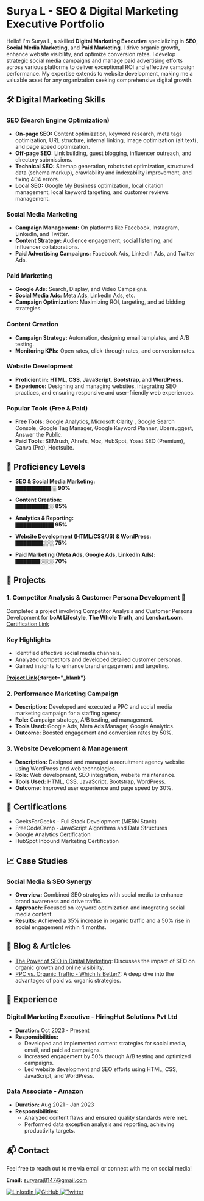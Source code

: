 # Surya L - SEO & Digital Marketing Executive Portfolio

Hello! I'm Surya L, a skilled **Digital Marketing Executive** specializing in **SEO**, **Social Media Marketing**, and **Paid Marketing**. I drive organic growth, enhance website visibility, and optimize conversion rates. I develop strategic social media campaigns and manage paid advertising efforts across various platforms to deliver exceptional ROI and effective campaign performance. My expertise extends to website development, making me a valuable asset for any organization seeking comprehensive digital growth.

## 🛠️ Digital Marketing Skills

### SEO (Search Engine Optimization)
- **On-page SEO:** Content optimization, keyword research, meta tags optimization, URL structure, internal linking, image optimization (alt text), and page speed optimization.
- **Off-page SEO:** Link building, guest blogging, influencer outreach, and directory submissions.
- **Technical SEO:** Sitemap generation, robots.txt optimization, structured data (schema markup), crawlability and indexability improvement, and fixing 404 errors.
- **Local SEO:** Google My Business optimization, local citation management, local keyword targeting, and customer reviews management.

### Social Media Marketing
- **Campaign Management:** On platforms like Facebook, Instagram, LinkedIn, and Twitter.
- **Content Strategy:** Audience engagement, social listening, and influencer collaborations.
- **Paid Advertising Campaigns:** Facebook Ads, LinkedIn Ads, and Twitter Ads.

### Paid Marketing
- **Google Ads:** Search, Display, and Video Campaigns.
- **Social Media Ads:** Meta Ads, LinkedIn Ads, etc.
- **Campaign Optimization:** Maximizing ROI, targeting, and ad bidding strategies.

### Content Creation
- **Campaign Strategy:** Automation, designing email templates, and A/B testing.
- **Monitoring KPIs:** Open rates, click-through rates, and conversion rates.

### Website Development
- **Proficient in:** **HTML**, **CSS**, **JavaScript**, **Bootstrap**, and **WordPress**.
- **Experience:** Designing and managing websites, integrating SEO practices, and ensuring responsive and user-friendly web experiences.

### Popular Tools (Free & Paid)
- **Free Tools:** Google Analytics, Microsoft Clarity , Google Search Console, Google Tag Manager, Google Keyword Planner, Ubersuggest, Answer the Public.
- **Paid Tools:** SEMrush, Ahrefs, Moz, HubSpot, Yoast SEO (Premium), Canva (Pro), Hootsuite.

## 🔧 Proficiency Levels

- **SEO & Social Media Marketing:**  
  `█████████████░░` **90%**

- **Content Creation:**  
  `████████████░░` **85%**

- **Analytics & Reporting:**  
  `██████████████` **95%**

- **Website Development (HTML/CSS/JS) & WordPress:**  
  `██████████░░░░` **75%**

- **Paid Marketing (Meta Ads, Google Ads, LinkedIn Ads):**  
  `█████████░░░░░` **70%**

## 🧩 Projects

### 1. Competitor Analysis & Customer Persona Development 🚀
Completed a project involving Competitor Analysis and Customer Persona Development for **boAt Lifestyle**, **The Whole Truth**, and **Lenskart.com**.
<a href="https://storage.googleapis.com/production-mycaptain-attachments/1724052089689980-Surya_L-Digital_Trailblazer.pdf" target="_blank">Certification Link</a>
### Key Highlights
- Identified effective social media channels.
- Analyzed competitors and developed detailed customer personas.
- Gained insights to enhance brand engagement and targeting.

**[Project Link](https://docs.google.com/presentation/d/1IBKkeRtDnHCai9w7FBko97VkPsr05RIRU-KpNSVooug/edit){:target="_blank"}**

### 2. Performance Marketing Campaign
- **Description:** Developed and executed a PPC and social media marketing campaign for a staffing agency.
- **Role:** Campaign strategy, A/B testing, ad management.
- **Tools Used:** Google Ads, Meta Ads Manager, Google Analytics.
- **Outcome:** Boosted engagement and conversion rates by 50%.

### 3. Website Development & Management
- **Description:** Designed and managed a recruitment agency website using WordPress and web technologies.
- **Role:** Web development, SEO integration, website maintenance.
- **Tools Used:** HTML, CSS, JavaScript, Bootstrap, WordPress.
- **Outcome:** Improved user experience and page speed by 30%.

## 📜 Certifications
- GeeksForGeeks - Full Stack Development (MERN Stack)
- FreeCodeCamp - JavaScript Algorithms and Data Structures
- Google Analytics Certification
- HubSpot Inbound Marketing Certification

## 📈 Case Studies

### Social Media & SEO Synergy
- **Overview:** Combined SEO strategies with social media to enhance brand awareness and drive traffic.
- **Approach:** Focused on keyword optimization and integrating social media content.
- **Results:** Achieved a 35% increase in organic traffic and a 50% rise in social engagement within 4 months.

## 📑 Blog & Articles
- [The Power of SEO in Digital Marketing](#): Discusses the impact of SEO on organic growth and online visibility.
- [PPC vs. Organic Traffic - Which Is Better?](#): A deep dive into the advantages of paid vs. organic strategies.

## 📅 Experience

### Digital Marketing Executive - HiringHut Solutions Pvt Ltd
- **Duration:** Oct 2023 - Present
- **Responsibilities:**
  - Developed and implemented content strategies for social media, email, and paid ad campaigns.
  - Increased engagement by 50% through A/B testing and optimized campaigns.
  - Led website development and SEO efforts using HTML, CSS, JavaScript, and WordPress.

### Data Associate - Amazon
- **Duration:** Aug 2021 - Jan 2023
- **Responsibilities:**
  - Analyzed content flaws and ensured quality standards were met.
  - Performed data exception analysis and reporting, achieving productivity targets.

## 📬 Contact

Feel free to reach out to me via email or connect with me on social media!

**Email:** <a href="mailto:suryaraj8147@gmail.com">suryaraj8147@gmail.com</a> &nbsp;&nbsp;

<a href="https://www.linkedin.com/in/surya-l/" target="_blank">
    <img src="https://img.shields.io/badge/-LinkedIn-blue?style=flat&logo=linkedin" alt="LinkedIn">
</a>
<a href="https://github.com/Surya8991" target="_blank">
    <img src="https://img.shields.io/badge/-GitHub-black?style=flat&logo=github" alt="GitHub">
</a>
<a href="https://twitter.com" target="_blank">
    <img src="https://img.shields.io/badge/-Twitter-1da1f2?style=flat&logo=twitter&logoColor=white" alt="Twitter">
</a>
